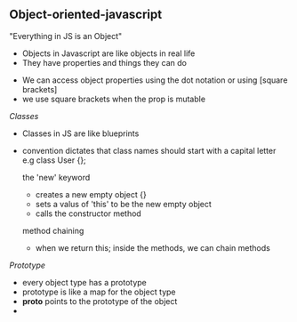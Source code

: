 ## Object-oriented-javascript

"Everything in JS is an Object"

* Objects in Javascript are like objects in real life
* They have properties and things they can do

- We can access object properties using the dot notation or using [square brackets]
- we use square brackets when the prop is mutable

*Classes*
- Classes in JS are like blueprints
- convention dictates that class names should start with a capital letter e.g class User {};
  
  the 'new' keyword
  - creates a new empty object {}
  - sets a valus of 'this' to be the new empty object
  - calls the constructor method

  method chaining
  - when we return this; inside the methods, we can chain methods

*Prototype*
- every object type has a prototype
- prototype is like a map for the object type
- __proto__ points to the prototype of the object
- 